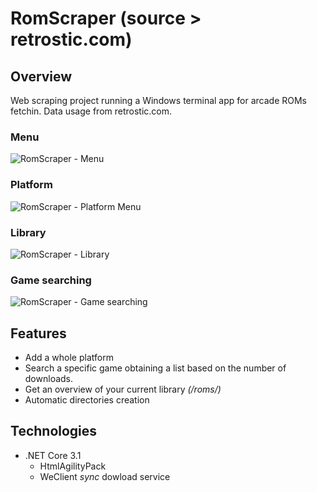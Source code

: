 # RomScraper (source > retrostic.com)
## Overview
Web scraping project running a Windows terminal app for arcade ROMs fetchin. Data usage from retrostic.com.

### Menu
![RomScraper - Menu](https://github.com/TonyOcnos/romscraper-retrostic.com-/blob/master/sources/MenuScreenshot.png "RomScraper - Menu")
### Platform
![RomScraper - Platform Menu](https://github.com/TonyOcnos/romscraper-retrostic.com-/blob/master/sources/PlatformMenuScreenshot.png "RomScraper - Platform Menu")
### Library
![RomScraper - Library](https://github.com/TonyOcnos/romscraper-retrostic.com-/blob/master/sources/LibraryScreenshot.png "RomScraper - Library")
### Game searching
![RomScraper - Game searching](https://github.com/TonyOcnos/romscraper-retrostic.com-/blob/master/sources/GameSearchScreenshot.png "RomScraper - Game searching")

## Features
* Add a whole platform
* Search a specific game obtaining a list based on the number of downloads.
* Get an overview of your current library *(/roms/)*
* Automatic directories creation

## Technologies
* .NET Core 3.1
  * HtmlAgilityPack
  * WeClient *sync* dowload service
